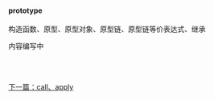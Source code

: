 #### prototype

构造函数、原型、原型对象、原型链、原型链等价表达式、继承

内容编写中



<br>
<br>

[下一篇：call、apply](/JS_basic/call、apply)